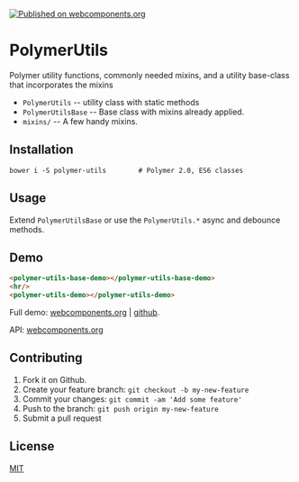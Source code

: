 [![Published on webcomponents.org](https://img.shields.io/badge/webcomponents.org-published-blue.svg)](https://www.webcomponents.org/element/jifalops/polymer-utils)

# PolymerUtils

Polymer utility functions, commonly needed mixins, and a utility base-class that incorporates the mixins

* `PolymerUtils` -- utility class with static methods
* `PolymerUtilsBase` -- Base class with mixins already applied.
* `mixins/` -- A few handy mixins.

## Installation

```
bower i -S polymer-utils        # Polymer 2.0, ES6 classes
```

## Usage
Extend `PolymerUtilsBase` or use the `PolymerUtils.*` async and debounce methods.

## Demo
<!--
```
<custom-element-demo>
  <dom-bind>
    <script src="../webcomponentsjs/webcomponents-lite.js"></script>
    <link rel="import" href="demo/polymer-utils-demo.html">
    <link rel="import" href="demo/polymer-utils-base-demo.html">
    <next-code-block></next-code-block>
  </dom-bind>
</custom-element-demo>
```
-->

```html
<polymer-utils-base-demo></polymer-utils-base-demo>
<hr/>
<polymer-utils-demo></polymer-utils-demo>
```

Full demo:
[webcomponents.org](https://www.webcomponents.org/element/jifalops/polymer-utils/demo/demo/index.html)
| [github](https://jifalops.github.io/polymer-utils/components/polymer-utils/demo/).

API: [webcomponents.org](https://www.webcomponents.org/element/jifalops/polymer-utils/polymer-utils)


## Contributing

1. Fork it on Github.
2. Create your feature branch: `git checkout -b my-new-feature`
3. Commit your changes: `git commit -am 'Add some feature'`
4. Push to the branch: `git push origin my-new-feature`
5. Submit a pull request

## License

[MIT](https://opensource.org/licenses/MIT)
